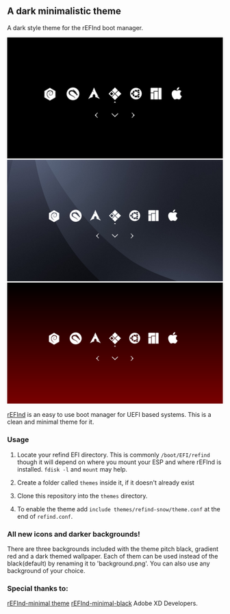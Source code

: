 ## A dark minimalistic theme
A dark style theme for the rEFInd boot manager.

![default](https://github.com/itsrdb/refind-snow/blob/master/screen1.png)
![dark](https://github.com/itsrdb/refind-snow/blob/master/screen2.png)
![red](https://github.com/itsrdb/refind-snow/blob/master/screen3.png)

[rEFInd](http://www.rodsbooks.com/refind/) is an easy to use boot manager for UEFI
based systems. This is a clean and minimal theme for it.

### Usage

 1. Locate your refind EFI directory. This is commonly `/boot/EFI/refind`
    though it will depend on where you mount your ESP and where rEFInd is
    installed. `fdisk -l` and `mount` may help.

 2. Create a folder called `themes` inside it, if it doesn't already exist

 3. Clone this repository into the `themes` directory.

 4. To enable the theme add `include themes/refind-snow/theme.conf` at the end of
    `refind.conf`.
    
 ### All new icons and darker backgrounds!
 
 There are three backgrounds included with the theme pitch black, gradient red and a dark themed wallpaper. Each of them can be used instead of the black(default) by renaming it to 'background.png'. You can also use any background of your choice.
 
 ### Special thanks to:
 
 [rEFInd-minimal theme](https://github.com/EvanPurkhiser/rEFInd-minimal)
 [rEFInd-minimal-black](https://github.com/andersfischernielsen/rEFInd-minimal-black)
 Adobe XD Developers.
